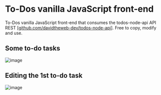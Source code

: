 # To-Dos vanilla JavaScript front-end

To-Dos vanilla JavaScript front-end that consumes the todos-node-api API REST [[github.com/davidtheweb-dev/todos-node-api](https://github.com/davidtheweb-dev/todos-node-api)]. Free to copy, modify and use.

## Some to-do tasks
![image](https://github.com/davidtheweb-dev/todos-vanilla-frontend/assets/71373942/490f5ef3-7762-4326-974c-20da03fa32b2)

## Editing the 1st to-do task
![image](https://github.com/davidtheweb-dev/todos-vanilla-frontend/assets/71373942/d5f1a560-ba75-4195-b0f1-865ab35f5d4b)
